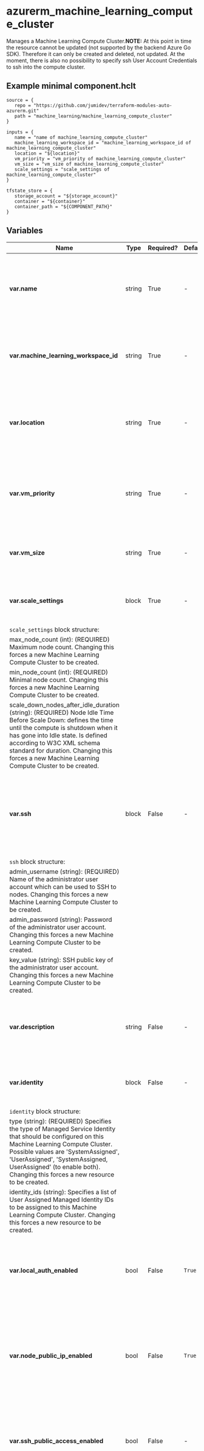 # azurerm_machine_learning_compute_cluster

Manages a Machine Learning Compute Cluster.**NOTE:** At this point in time the resource cannot be updated (not supported by the backend Azure Go SDK). Therefore it can only be created and deleted, not updated. At the moment, there is also no possibility to specify ssh User Account Credentials to ssh into the compute cluster.

## Example minimal component.hclt

```hcl
source = {
   repo = "https://github.com/jumidev/terraform-modules-auto-azurerm.git" 
   path = "machine_learning/machine_learning_compute_cluster" 
}

inputs = {
   name = "name of machine_learning_compute_cluster" 
   machine_learning_workspace_id = "machine_learning_workspace_id of machine_learning_compute_cluster" 
   location = "${location}" 
   vm_priority = "vm_priority of machine_learning_compute_cluster" 
   vm_size = "vm_size of machine_learning_compute_cluster" 
   scale_settings = "scale_settings of machine_learning_compute_cluster" 
}

tfstate_store = {
   storage_account = "${storage_account}" 
   container = "${container}" 
   container_path = "${COMPONENT_PATH}" 
}

```

## Variables

| Name | Type | Required? |  Default  |  Description |
| ---- | ---- | --------- |  ----------- | ----------- |
| **var.name** | string | True | -  |  The name which should be used for this Machine Learning Compute Cluster. Changing this forces a new Machine Learning Compute Cluster to be created. | 
| **var.machine_learning_workspace_id** | string | True | -  |  The ID of the Machine Learning Workspace. Changing this forces a new Machine Learning Compute Cluster to be created. | 
| **var.location** | string | True | -  |  The Azure Region where the Machine Learning Compute Cluster should exist. Changing this forces a new Machine Learning Compute Cluster to be created. | 
| **var.vm_priority** | string | True | -  |  The priority of the VM. Changing this forces a new Machine Learning Compute Cluster to be created. Accepted values are `Dedicated` and `LowPriority`. | 
| **var.vm_size** | string | True | -  |  The size of the VM. Changing this forces a new Machine Learning Compute Cluster to be created. | 
| **var.scale_settings** | block | True | -  |  A `scale_settings` block. Changing this forces a new Machine Learning Compute Cluster to be created. | 
| `scale_settings` block structure: || 
|   max_node_count (int): (REQUIRED) Maximum node count. Changing this forces a new Machine Learning Compute Cluster to be created. ||
|   min_node_count (int): (REQUIRED) Minimal node count. Changing this forces a new Machine Learning Compute Cluster to be created. ||
|   scale_down_nodes_after_idle_duration (string): (REQUIRED) Node Idle Time Before Scale Down: defines the time until the compute is shutdown when it has gone into Idle state. Is defined according to W3C XML schema standard for duration. Changing this forces a new Machine Learning Compute Cluster to be created. ||
| **var.ssh** | block | False | -  |  Credentials for an administrator user account that will be created on each compute node. A `ssh` block. Changing this forces a new Machine Learning Compute Cluster to be created. | 
| `ssh` block structure: || 
|   admin_username (string): (REQUIRED) Name of the administrator user account which can be used to SSH to nodes. Changing this forces a new Machine Learning Compute Cluster to be created. ||
|   admin_password (string): Password of the administrator user account. Changing this forces a new Machine Learning Compute Cluster to be created. ||
|   key_value (string): SSH public key of the administrator user account. Changing this forces a new Machine Learning Compute Cluster to be created. ||
| **var.description** | string | False | -  |  The description of the Machine Learning compute. Changing this forces a new Machine Learning Compute Cluster to be created. | 
| **var.identity** | block | False | -  |  An `identity` block. Changing this forces a new Machine Learning Compute Cluster to be created. | 
| `identity` block structure: || 
|   type (string): (REQUIRED) Specifies the type of Managed Service Identity that should be configured on this Machine Learning Compute Cluster. Possible values are 'SystemAssigned', 'UserAssigned', 'SystemAssigned, UserAssigned' (to enable both). Changing this forces a new resource to be created. ||
|   identity_ids (string): Specifies a list of User Assigned Managed Identity IDs to be assigned to this Machine Learning Compute Cluster. Changing this forces a new resource to be created. ||
| **var.local_auth_enabled** | bool | False | `True`  |  Whether local authentication methods is enabled. Defaults to `true`. Changing this forces a new Machine Learning Compute Cluster to be created. | 
| **var.node_public_ip_enabled** | bool | False | `True`  |  Whether the compute cluster will have a public ip. To set this to false a `subnet_resource_id` needs to be set. Defaults to `true`. Changing this forces a new Machine Learning Compute Cluster to be created. | 
| **var.ssh_public_access_enabled** | bool | False | -  |  A boolean value indicating whether enable the public SSH port. Changing this forces a new Machine Learning Compute Cluster to be created. | 
| **var.subnet_resource_id** | string | False | -  |  The ID of the Subnet that the Compute Cluster should reside in. Changing this forces a new Machine Learning Compute Cluster to be created. | 
| **var.tags** | map | False | -  |  A mapping of tags which should be assigned to the Machine Learning Compute Cluster. Changing this forces a new Machine Learning Compute Cluster to be created. | 



## Outputs

| Name | Type | Sensitive? | Description |
| ---- | ---- | --------- | --------- |
| **id** | string | No  | The ID of the Machine Learning Compute Cluster. | 
| **identity** | block | No  | An `identity` block, which contains the Managed Service Identity information for this Machine Learning Compute Cluster. | 
| **principal_id** | string | No  | The Principal ID for the Service Principal associated with the Managed Service Identity of this Machine Learning Compute Cluster. | 
| **tenant_id** | string | No  | The Tenant ID for the Service Principal associated with the Managed Service Identity of this Machine Learning Compute Cluster. | 

Additionally, all variables are provided as outputs.

